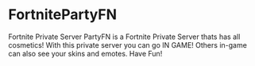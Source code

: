 # FortnitePartyFN
Fortnite Private Server
PartyFN is a Fortnite Private Server thats has all cosmetics! With this private server you can go IN GAME! Others in-game can also see your skins and emotes.
Have Fun!
